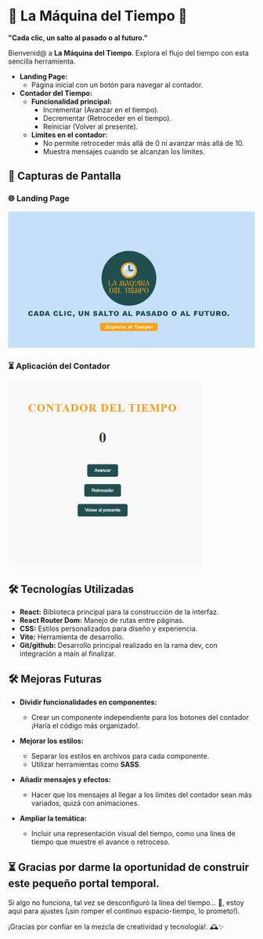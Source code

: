 # 🌟 La Máquina del Tiempo 🌟

**"Cada clic, un salto al pasado o al futuro."**

Bienvenid@ a **La Máquina del Tiempo**. Explora el flujo del tiempo con esta sencilla herramienta.

- **Landing Page:**
  - Página inicial con un botón para navegar al contador.
- **Contador del Tiempo:**
  - **Funcionalidad principal:**
    - Incrementar (Avanzar en el tiempo).
    - Decrementar (Retroceder en el tiempo).
    - Reiniciar (Volver al presente).
  - **Límites en el contador:**
    - No permite retroceder más allá de 0 ni avanzar más allá de 10.
    - Muestra mensajes cuando se alcanzan los límites.

## 🚀 Capturas de Pantalla

### 🌐 Landing Page

![Landing](src/images/CapturaTiempo.png)

### ⏳ Aplicación del Contador

![Contador](src/images/CapturaContador.png)

## 🛠️ Tecnologías Utilizadas

- **React:** Biblioteca principal para la construcción de la interfaz.
- **React Router Dom:** Manejo de rutas entre páginas.
- **CSS:** Estilos personalizados para diseño y experiencia.
- **Vite:** Herramienta de desarrollo.
- **Git/github:** Desarrollo principal realizado en la rama dev, con integración a main al finalizar.

## **🛠️ Mejoras Futuras**

- **Dividir funcionalidades en componentes:**

  - Crear un componente independiente para los botones del contador ¡Haría el código más organizado!.

- **Mejorar los estilos:**

  - Separar los estilos en archivos para cada componente.
  - Utilizar herramientas como **SASS**.

- **Añadir mensajes y efectos:**

  - Hacer que los mensajes al llegar a los límites del contador sean más variados, quizá con animaciones.

- **Ampliar la temática:**
  - Incluir una representación visual del tiempo, como una línea de tiempo que muestre el avance o retroceso.

## **⏳ Gracias por darme la oportunidad de construir este pequeño portal temporal.**

Si algo no funciona, tal vez se desconfiguró la línea del tiempo… 👀, estoy aquí para ajustes (¡sin romper el continuo espacio-tiempo, lo prometo!).

¡Gracias por confiar en la mezcla de creatividad y tecnología!. 🕰️✨
